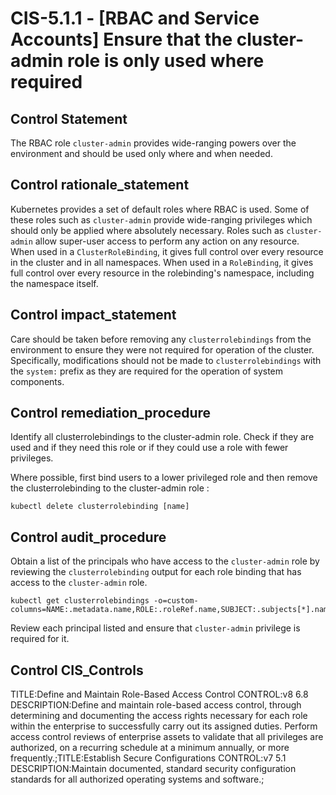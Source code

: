 # CIS-5.1.1 - \[RBAC and Service Accounts\] Ensure that the cluster-admin role is only used where required

## Control Statement

The RBAC role `cluster-admin` provides wide-ranging powers over the environment and should be used only where and when needed.

## Control rationale_statement

Kubernetes provides a set of default roles where RBAC is used. Some of these roles such as `cluster-admin` provide wide-ranging privileges which should only be applied where absolutely necessary. Roles such as `cluster-admin` allow super-user access to perform any action on any resource. When used in a `ClusterRoleBinding`, it gives full control over every resource in the cluster and in all namespaces. When used in a `RoleBinding`, it gives full control over every resource in the rolebinding's namespace, including the namespace itself.

## Control impact_statement

Care should be taken before removing any `clusterrolebindings` from the environment to ensure they were not required for operation of the cluster. Specifically, modifications should not be made to `clusterrolebindings` with the `system:` prefix as they are required for the operation of system components.

## Control remediation_procedure

Identify all clusterrolebindings to the cluster-admin role. Check if they are used and if they need this role or if they could use a role with fewer privileges. 

Where possible, first bind users to a lower privileged role and then remove the clusterrolebinding to the cluster-admin role :

```
kubectl delete clusterrolebinding [name]
```

## Control audit_procedure

Obtain a list of the principals who have access to the `cluster-admin` role by reviewing the `clusterrolebinding` output for each role binding that has access to the `cluster-admin` role.

```
kubectl get clusterrolebindings -o=custom-columns=NAME:.metadata.name,ROLE:.roleRef.name,SUBJECT:.subjects[*].name
```

Review each principal listed and ensure that `cluster-admin` privilege is required for it.

## Control CIS_Controls

TITLE:Define and Maintain Role-Based Access Control CONTROL:v8 6.8 DESCRIPTION:Define and maintain role-based access control, through determining and documenting the access rights necessary for each role within the enterprise to successfully carry out its assigned duties. Perform access control reviews of enterprise assets to validate that all privileges are authorized, on a recurring schedule at a minimum annually, or more frequently.;TITLE:Establish Secure Configurations CONTROL:v7 5.1 DESCRIPTION:Maintain documented, standard security configuration standards for all authorized operating systems and software.;
